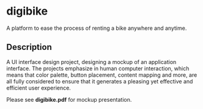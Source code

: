 # digibike
A platform to ease the process of renting a bike anywhere and anytime.
## Description
A UI interface design project, designing a mockup of an application interface.
The projects emphasize in human computer interaction, which means that color palette, button placement, content mapping and more, are all fully considered to ensure that it generates a pleasing yet effective and efficient user experience.

Please see **digibike.pdf** for mockup presentation.
